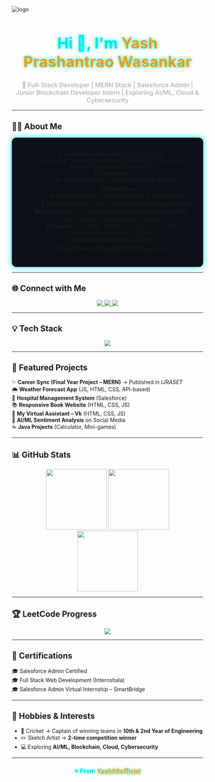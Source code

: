 ![logo](https://github.com/Yash08official/Yash08official/blob/main/Futuristic%20Development%20Workspace%20with%20Neon%20Glow.png)

<h1 align="center" style="font-size:40px; color:#00e6e6; text-shadow: 0px 0px 8px #00ffff;">
Hi 👋, I'm <span style="color:#ff9800;">Yash Prashantrao Wasankar</span>
</h1>

<h3 align="center" style="color:#b0b0b0; font-weight:500;">
🚀 Full-Stack Developer | MERN Stack | Salesforce Admin | Junior Blockchain Developer Intern | Exploring AI/ML, Cloud & Cybersecurity
</h3>

---

## 👨‍💻 About Me
<div align="center" style="background:#0d1117; border-radius:12px; padding:20px; box-shadow: 0px 0px 15px #00e6e6;">
  
- 🔭 **Currently working on:** [JavaScript - DSA](https://github.com/Yash08official/JavaScript-part-2_DSA)  
- 🌱 **Learning:** Backend Development, Cloud (Google Cloud & Azure), Blockchain, Cybersecurity  
- 💼 **Internships:**  
   - 🟢 Junior Blockchain Developer Intern @ **Blocsys Technologies**  
   - 🟣 Salesforce Admin Virtual Internship @ **SmartBridge**  
   - 🔵 Web Development Intern @ **ICEICO Technologies Pvt. Ltd.**  
- 🎓 **Education:** B.E. in **Computer Science Engineering (2024)**, Sipna College of Engineering & Technology  
- 📌 **Projects:** 8+ (AI/ML, MERN, Salesforce, Java, Web Development, Blockchain, Cloud)  
- ✍️ **Blogging my journey** on [My Blog](#)  
- 📫 **Reach me:** yashwasankar008@gmail.com  

</div>

---

## 🌐 Connect with Me
<div align="center">
  <a href="https://www.linkedin.com/in/yash-wasankar-842886219/" target="_blank">
    <img src="https://img.shields.io/badge/LinkedIn-%230A66C2.svg?&style=for-the-badge&logo=linkedin&logoColor=white"/>
  </a>
  <a href="mailto:yashwasankar008@gmail.com">
    <img src="https://img.shields.io/badge/Email-D14836?style=for-the-badge&logo=gmail&logoColor=white"/>
  </a>
  <a href="https://github.com/Yash08official" target="_blank">
    <img src="https://img.shields.io/badge/GitHub-000?style=for-the-badge&logo=github&logoColor=white"/>
  </a>
</div>

---

## 💡 Tech Stack
<div align="center">
  <img src="https://skillicons.dev/icons?i=html,css,js,react,nodejs,express,mongodb,tailwind,java,python,c,git,postman,salesforce,azure,gcp,blockchain" />
</div>

---

## 📂 Featured Projects
✨ **Career Sync (Final Year Project – MERN)** → Published in *IJRASET*  
🌦️ **Weather Forecast App** (JS, HTML, CSS, API-based)  
🏥 **Hospital Management System** (Salesforce)  
📚 **Responsive Book Website** (HTML, CSS, JS)  
🤖 **My Virtual Assistant – Vk** (HTML, CSS, JS)  
🧠 **AI/ML Sentiment Analysis** on Social Media  
☕ **Java Projects** (Calculator, Mini-games)  

---

## 📊 GitHub Stats
<div align="center">
  <img src="https://github-readme-stats.vercel.app/api?username=Yash08official&show_icons=true&theme=tokyonight&hide_border=true&bg_color=0D1117" height="160"/>
  <img src="https://github-readme-streak-stats.herokuapp.com?user=Yash08official&theme=tokyonight&hide_border=true&background=0D1117" height="160"/>
</div>
<div align="center">
  <img src="https://github-readme-stats.vercel.app/api/top-langs/?username=Yash08official&layout=compact&theme=tokyonight&hide_border=true&bg_color=0D1117" height="160"/>
</div>

---

## 🏆 LeetCode Progress
<div align="center">
  <a href="https://leetcode.com/u/yashwasankar008/" target="_blank">
    <img src="https://leetcard.jacoblin.cool/yashwasankar008?theme=dark&font=Nunito&ext=heatmap" />
  </a>
</div>

---

## 📝 Certifications
🎓 Salesforce Admin Certified  
🎓 Full Stack Web Development (Internshala)  
🎓 Salesforce Admin Virtual Internship – SmartBridge  

---

## 🎨 Hobbies & Interests
- 🏏 Cricket → Captain of winning teams in **10th & 2nd Year of Engineering**  
- ✏️ Sketch Artist → **2-time competition winner**  
- 💻 Exploring **AI/ML, Blockchain, Cloud, Cybersecurity**  

---

<h3 align="center" style="color:#00e6e6; text-shadow:0px 0px 6px #00ffff;">
⭐ From <a href="https://github.com/Yash08official" style="color:#ff9800;">Yash08official</a>
</h3>
